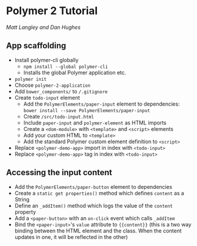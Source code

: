 # Polymer 2 Tutorial

_Matt Langley and Dan Hughes_

## App scaffolding

- Install polymer-cli globally
	- `npm install --global polymer-cli`
	- Installs the global Polymer application etc.
- `polymer init`
- Choose `polymer-2-application`
- Add `bower_components/` to `/.gitignore`
- Create `todo-input` element
	- Add the `PolymerElements/paper-input` element to dependencies: `bower install --save PolymerElements/paper-input`
	- Create `/src/todo-input.html`
	- Include `paper-input` and `polymer-element` as HTML imports
	- Create a `<dom-module>` with `<template>` and `<script>` elements
	- Add your custom HTML to `<template>`
	- Add the standard Polymer custom element definition to `<script>`
- Replace `<polymer-demo-app>` import in index with `<todo-input>`
- Replace `<polymer-demo-app>` tag in index with `<todo-input>`

## Accessing the input content

- Add the `PolymerElements/paper-button` element to dependencies
- Create a `static get properties()` method which defines `content` as a String
- Define an `_addItem()` method which logs the value of the `content` property
- Add a `<paper-button>` with an `on-click` event which calls `_addItem`
- Bind the `<paper-input>`'s `value` attribute to `{{content}}` (this is a two way binding between the HTML element and the class. When the content updates in one, it will be reflected in the other)
